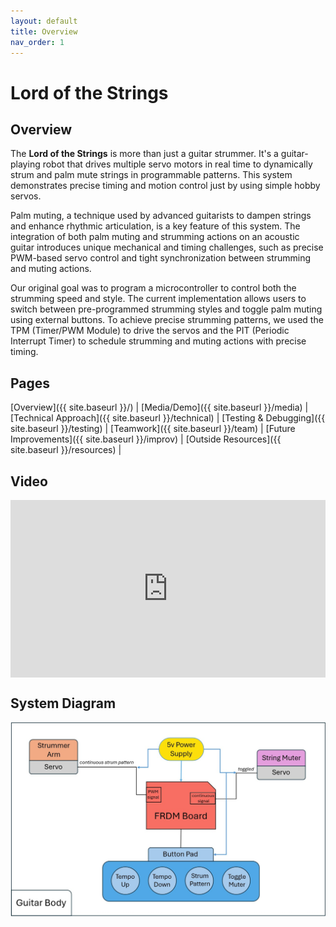 ```yaml
---
layout: default
title: Overview
nav_order: 1
---
```


# Lord of the Strings

## Overview
The **Lord of the Strings** is more than just a guitar strummer. It's a guitar-playing robot that drives multiple servo motors in real time to dynamically strum and palm mute strings in programmable patterns. This system demonstrates precise timing and motion control just by using simple hobby servos. 

Palm muting, a technique used by advanced guitarists to dampen strings and enhance rhythmic articulation, is a key feature of this system. The integration of both palm muting and strumming actions on an acoustic guitar introduces unique mechanical and timing challenges, such as precise PWM-based servo control and tight synchronization between strumming and muting actions.

Our original goal was to program a microcontroller to control both the strumming speed and style. The current implementation allows users to switch between pre-programmed strumming styles and toggle palm muting using external buttons. To achieve precise strumming patterns, we used the TPM (Timer/PWM Module) to drive the servos and the PIT (Periodic Interrupt Timer) to schedule strumming and muting actions with precise timing.

## Pages
[Overview]({{ site.baseurl }}/) |
[Media/Demo]({{ site.baseurl }}/media) |
[Technical Approach]({{ site.baseurl }}/technical) |
[Testing & Debugging]({{ site.baseurl }}/testing) |
[Teamwork]({{ site.baseurl }}/team) |
[Future Improvements]({{ site.baseurl }}/improv) |
[Outside Resources]({{ site.baseurl }}/resources) |

## Video    
<div style="position: relative; padding-bottom: 56.25%; height: 0; overflow: hidden; max-width: 100%;">
  <iframe 
    src="https://www.youtube.com/embed/4oN9tlPXdls?si=k9DWxZWXGWzzSCU3"
    style="position: absolute; top: 0; left: 0; width: 100%; height: 100%;"
    frameborder="0"
    allow="accelerometer; autoplay; clipboard-write; encrypted-media; gyroscope; picture-in-picture; web-share"
    allowfullscreen
    title="YouTube video player"
    referrerpolicy="strict-origin-when-cross-origin">
  </iframe>
</div>

## System Diagram
![System Diagram](images/System%20Diagram.jpg)
